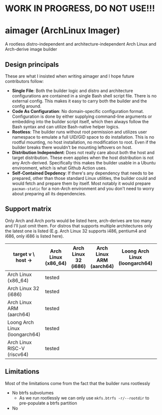# WORK IN PROGRESS, DO NOT USE!!!

# aimager (ArchLinux Imager)

A rootless distro-independent and architecture-independent Arch Linux and Arch-derive image builder

## Design principals

These are what I insisted when writing aimager and I hope future contributors follow: 

- **Single File**: Both the builder logic and distro and architecture configurations are contained in a single Bash shell script file. There is no external config. This makes it easy to carry both the builder and the config around.
- **Code As Configuration**: No domain-specific configuration format. Configuration is done by either supplying command-line arguments or embedding into the builder script itself, which then always follow the Bash syntax and can utilize Bash-native helper logics.
- **Rootless**: The builder runs without root permission and utilizes user namespace to emulate a full UID/GID space to do installation. This is no rootful mounting, no host installation, no modification to root. Even if the builder breaks there wouldn't be mounting leftovers on host.
- **Distribution Independent**: Does not really care about both the host and target distribution. These even applies when the host distribution is not any Arch-derived. Specifically this makes the builder usable in a Ubuntu environment, which is what Github Action uses.
- **Self-Contained Depdency**: If there's any dependency that needs to be prepared, other than those standard Linux utilities, the builder could and would fetch and prepare them by itself. Most notably it would prepare `pacman-static` for a non-Arch environment and you don't need to worry about preparing all its dependencies.

## Support matrix

Only Arch and Arch ports would be listed here, arch-derives are too many and I'll just omit them. For distros that supports multiple architectures only the latest one is listed (E.g. Arch Linux 32 supports i486, pentium4 and i686, only i686 is listed here).

target v \ host ->|Arch Linux (x86_64)|Arch Linux 32 (i686)|Arch Linux ARM (aarch64)|Loong Arch Linux (loongarch64)|Arch Linux RISC-V (riscv64)
-|-|-|-|-|-
Arch Linux (x86_64)|tested
Arch Linux 32 (i686)|tested
Arch Linux ARM (aarch64)|tested
Loong Arch Linux (loongarch64)|tested
Arch Linux RISC-V (riscv64)|tested

## Limitations

Most of the limitations come from the fact that the builder runs rootlessly
- No btrfs subvolumes
  - As we run rootlessly we can only use `mkfs.btrfs -r/--rootdir` to pre-populate a btrfs partition
- No 
